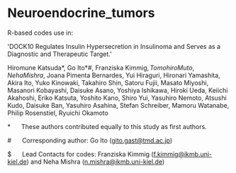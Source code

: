 # Neuroendocrine_tumors

R-based codes use in:

'DOCK10 Regulates Insulin Hypersecretion in Insulinoma and Serves as a Diagnostic and Therapeutic Target.'

Hiromune Katsuda*, Go Ito*#, Franziska Kimmig$, Tomohiro Muto, Neha Mishra$, Joana Pimenta Bernardes, Yui Hiraguri, Hironari Yamashita, Akira Ito, Yuko Kinowaki, Takahiro Shin, Satoru Fujii, Masato Miyoshi, Masanori Kobayashi, Daisuke Asano, Yoshiya Ishikawa, Hiroki Ueda, Keiichi Akahoshi, Eriko Katsuta, Yoshito Kano, Shiro Yui, Yasuhiro Nemoto, Atsushi Kudo, Daisuke Ban, Yasuhiro Asahina, Stefan Schreiber, Mamoru Watanabe, Philip Rosenstiel, Ryuichi Okamoto 

*         These authors contributed equally to this study as first authors.

#         Corresponding author: Go Ito (gito.gast@tmd.ac.jp)

$         Lead Contacts for codes: Franziska Kimmig (f.kimmig@ikmb.uni-kiel.de) and Neha Mishra (n.mishra@ikmb.uni-kiel.de)
